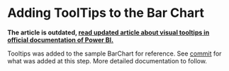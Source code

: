 # Adding ToolTips to the Bar Chart

**The article is outdated, [read updated article about visual tooltips in official documentation of Power BI.](https://docs.microsoft.com/en-us/power-bi/developer/visuals/add-tooltips)**


Tooltips was added to the sample BarChart for reference.
See [commit](https://github.com/Microsoft/PowerBI-visuals-sampleBarChart/commit/981b021612d7b333adffe9f723ab27783c76fb14) for what was added at this step.
More detailed documentation to follow.
